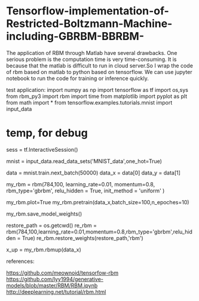 # Tensorflow-implementation-of-Restricted-Boltzmann-Machine-including-GBRBM-BBRBM-
The application of RBM through Matlab have several drawbacks. One serious problem is the computation time is very time-consuming. It is because that the matlab is difficult to run in cloud server.So I wrap the code of rbm based on matlab to python based on tensorflow. We can use jupyter notebook to run the code for training or inference quickly.

test application:
  import numpy as np
  import tensorflow as tf
  import os,sys
  from rbm_py3 import rbm
  import time
  from matplotlib import pyplot as plt
  from math import *
  from tensorflow.examples.tutorials.mnist import input_data
  # temp, for debug
  sess = tf.InteractiveSession()

  mnist = input_data.read_data_sets('MNIST_data',one_hot=True)

  data = mnist.train.next_batch(50000)
  data_x = data[0]
  data_y = data[1]

  my_rbm = rbm(784,100,
             learning_rate=0.01,
             momentum=0.8,
             rbm_type='gbrbm',
             relu_hidden = True,
             init_method = 'uniform'
             )

  my_rbm.plot=True
  my_rbm.pretrain(data_x,batch_size=100,n_epoches=10)
  
  my_rbm.save_model_weights()

  restore_path = os.getcwd()
  re_rbm = rbm(784,100,learning_rate=0.01,momentum=0.8,rbm_type='gbrbm',relu_hidden = True)
  re_rbm.restore_weights(restore_path,'rbm')

  x_up = my_rbm.rbmup(data_x)



references:

  https://github.com/meownoid/tensorfow-rbm
  https://github.com/lyy1994/generative-models/blob/master/RBM/RBM.ipynb
  http://deeplearning.net/tutorial/rbm.html

